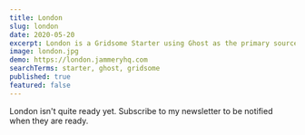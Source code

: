 ```yaml
---
title: London
slug: london
date: 2020-05-20
excerpt: London is a Gridsome Starter using Ghost as the primary source. Ported from the popular London theme for Ghost. Still in development.
image: london.jpg
demo: https://london.jammeryhq.com
searchTerms: starter, ghost, gridsome
published: true
featured: false
---
```

London isn't quite ready yet. Subscribe to my newsletter to be notified when they are ready.